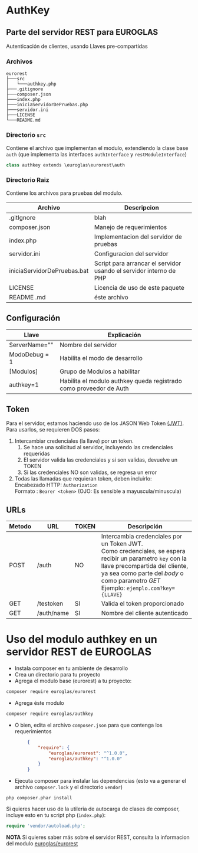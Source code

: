 # AuthKey
## Parte del servidor REST para EUROGLAS
Autenticación de clientes, usando Llaves pre-compartidas

### Archivos

    eurorest
    ├───src
    │   └───authkey.php
    ├───.gitignore
    ├───composer.json
    ├───index.php
    ├───iniciaServidorDePruebas.php
    ├───servidor.ini
    ├───LICENSE
    └───README.md

### Directorio `src`

Contiene el archivo que implementan el modulo, extendiendo la clase base `auth` (que implementa las interfaces `authInterface` y `restModuleInterface`)

```C#
class authkey extends \euroglas\eurorest\auth
```
### Directorio Raiz

 Contiene los archivos para pruebas del modulo.


| Archivo  | Descripcion   |
|---|---|
| .gitIgnore | blah |
| composer.json| Manejo de requerimientos |
| index.php | Implementacion del servidor de pruebas
| servidor.ini | Configuracion del servidor | 
| iniciaServidorDePruebas.bat | Script para arrancar el servidor usando el servidor interno de PHP |
| LICENSE | Licencia de uso de este paquete |
| README .md | éste archivo |

## Configuración

| Llave  | Explicación   |
|---|---|
| ServerName="" | Nombre del servidor | 
| ModoDebug = 1 | Habilita el modo de desarrollo | 
| [Modulos] | Grupo de Modulos a habilitar |
| authkey=1 | Habilita el modulo authkey queda registrado como proveedor de Auth

## Token

Para el servidor, estamos haciendo uso de los JASON Web Token [(JWT)](https://jwt.io/introduction). 
Para usarlos, se requieren DOS pasos:
1. Intercambiar credenciales (la llave) por un token.  
   1. Se hace una solicitud al servidor, incluyendo las credenciales requeridas
   2. El servidor valida las credenciales y si son validas, devuelve un TOKEN
   3. Si las credenciales NO son validas, se regresa un error
2. Todas las llamadas que requieran token, deben incluirlo:   
    Encabezado HTTP: `Authorization`   
    Formato : `Bearer <token>`  (OJO: Es sensible a mayuscula/minuscula)

## URLs

| Metodo | URL | TOKEN | Descripción   |
|---|---|---|---|
| POST | /auth | NO | Intercambia credenciales por un Token JWT. <br> Como credenciales, se espera recibir un parametro `key` con la llave precompartida del cliente, ya sea como parte del *body* o como parametro *GET* <br> Ejemplo: `ejemplo.com?key={LLAVE}` |
| GET | /testoken | SI  | Valida el token proporcionado |
| GET | /auth/name | SI | Nombre del cliente autenticado |


#
# Uso del modulo authkey en un servidor REST de EUROGLAS

- Instala composer en tu ambiente de desarrollo
- Crea un directorio para tu proyecto
- Agrega el modulo base (eurorest) a tu proyecto:   
```bash
composer require euroglas/eurorest
```
- Agrega éste modulo
```bash
composer require euroglas/authkey
```
- O bien, edita el archivo `composer.json` para que contenga los requerimientos
```json
        {
            "require": {
                "euroglas/eurorest": "^1.0.0",
                "euroglas/authkey": "^1.0.0"
            }
        }
```
- Ejecuta composer para instalar las dependencias (esto va a generar el archivo `composer.lock` y el directorio `vendor`)
```
php composer.phar install
```
Si quieres hacer uso de la utileria de autocarga de clases de composer, incluye esto en tu script php (`index.php`):
```php
require 'vendor/autoload.php';
```

**NOTA** Si quieres saber más sobre el servidor REST, consulta la informacion del modulo [euroglas/eurorest](https://github.com/ogalindoch/eurorest)

